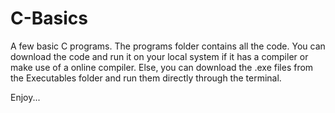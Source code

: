 # C-Basics

A few basic C programs.
The programs folder contains all the code. You can download the code and run it on your local system if it has a compiler or make use of a online compiler. Else, you can download the .exe files from the Executables folder and run them directly through the terminal.

Enjoy...